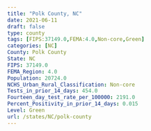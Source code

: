 ```yaml
---
title: "Polk County, NC"
date: 2021-06-11
draft: false
type: county
tags: [FIPS:37149.0,FEMA:4.0,Non-core,Green]
categories: [NC]
County: Polk County
State: NC
FIPS: 37149.0
FEMA_Region: 4.0
Population: 20724.0
NCHS_Urban_Rural_Classification: Non-core
Tests_in_prior_14_days: 454.0
Fourteen_day_test_rate_per_100000: 2191.0
Percent_Positivity_in_prior_14_days: 0.015
Level: Green
url: /states/NC/polk-county
---
```



